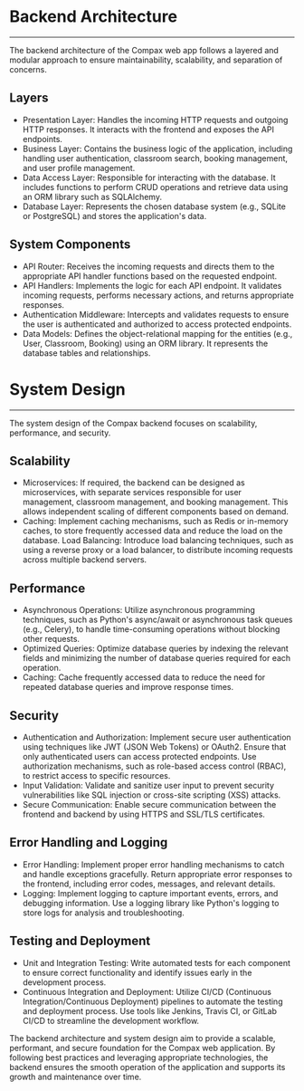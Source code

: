# Backend Architecture
**********************************************************************************

The backend architecture of the Compax web app follows a layered and modular approach to ensure maintainability, scalability, and separation of concerns.

## Layers
- Presentation Layer: Handles the incoming HTTP requests and outgoing HTTP responses. It interacts with the frontend and exposes the API endpoints.
- Business Layer: Contains the business logic of the application, including handling user authentication, classroom search, booking management, and user profile management.
- Data Access Layer: Responsible for interacting with the database. It includes functions to perform CRUD operations and retrieve data using an ORM library such as SQLAlchemy.
- Database Layer: Represents the chosen database system (e.g., SQLite or PostgreSQL) and stores the application's data.

## System Components
- API Router: Receives the incoming requests and directs them to the appropriate API handler functions based on the requested endpoint.
- API Handlers: Implements the logic for each API endpoint. It validates incoming requests, performs necessary actions, and returns appropriate responses.
- Authentication Middleware: Intercepts and validates requests to ensure the user is authenticated and authorized to access protected endpoints.
- Data Models: Defines the object-relational mapping for the entities (e.g., User, Classroom, Booking) using an ORM library. It represents the database tables and relationships.

# System Design
**********************************************************************************

The system design of the Compax backend focuses on scalability, performance, and security.

## Scalability
- Microservices: If required, the backend can be designed as microservices, with separate services responsible for user management, classroom management, and booking management. This allows independent scaling of different components based on demand.
- Caching: Implement caching mechanisms, such as Redis or in-memory caches, to store frequently accessed data and reduce the load on the database.
Load Balancing: Introduce load balancing techniques, such as using a reverse proxy or a load balancer, to distribute incoming requests across multiple backend servers.

## Performance
- Asynchronous Operations: Utilize asynchronous programming techniques, such as Python's async/await or asynchronous task queues (e.g., Celery), to handle time-consuming operations without blocking other requests.
- Optimized Queries: Optimize database queries by indexing the relevant fields and minimizing the number of database queries required for each operation.
- Caching: Cache frequently accessed data to reduce the need for repeated database queries and improve response times.

## Security
- Authentication and Authorization: Implement secure user authentication using techniques like JWT (JSON Web Tokens) or OAuth2. Ensure that only authenticated users can access protected endpoints. Use authorization mechanisms, such as role-based access control (RBAC), to restrict access to specific resources.
- Input Validation: Validate and sanitize user input to prevent security vulnerabilities like SQL injection or cross-site scripting (XSS) attacks.
- Secure Communication: Enable secure communication between the frontend and backend by using HTTPS and SSL/TLS certificates.

## Error Handling and Logging
- Error Handling: Implement proper error handling mechanisms to catch and handle exceptions gracefully. Return appropriate error responses to the frontend, including error codes, messages, and relevant details.
- Logging: Implement logging to capture important events, errors, and debugging information. Use a logging library like Python's logging to store logs for analysis and troubleshooting.

## Testing and Deployment
- Unit and Integration Testing: Write automated tests for each component to ensure correct functionality and identify issues early in the development process.
- Continuous Integration and Deployment: Utilize CI/CD (Continuous Integration/Continuous Deployment) pipelines to automate the testing and deployment process. Use tools like Jenkins, Travis CI, or GitLab CI/CD to streamline the development workflow.

The backend architecture and system design aim to provide a scalable, performant, and secure foundation for the Compax web application. By following best practices and leveraging appropriate technologies, the backend ensures the smooth operation of the application and supports its growth and maintenance over time.